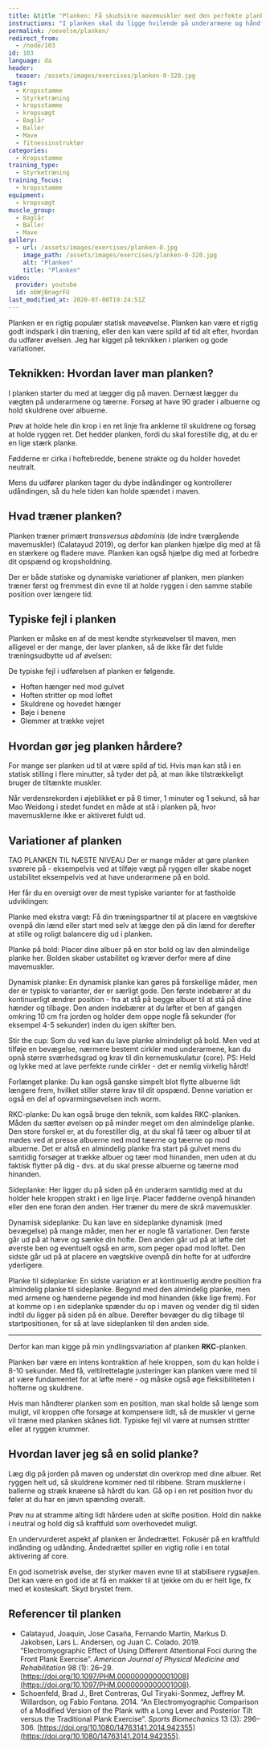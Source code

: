 ```yaml
---
title: &title "Planken: Få skudsikre mavemuskler med den perfekte planke"
instructions: "I planken skal du ligge hvilende på underarmene og håndfladerne på gulvet. Skub dig op, så du kun rører gulvet med underarmene og tæerne. Hold kroppen ret. Hold stillingen i det planlagte tidsrum."
permalink: /oevelse/planken/
redirect_from:
  - /node/103
id: 103
language: da
header:
  teaser: /assets/images/exercises/planken-0-320.jpg
tags:
  - Kropsstamme
  - Styrketræning
  - kropsstamme
  - kropsvægt
  - Baglår
  - Baller
  - Mave
  - fitnessinstruktør
categories:
  - Kropsstamme
training_type: 
  - Styrketræning
training_focus: 
  - kropsstamme
equipment:
  - kropsvægt
muscle_group:
  - Baglår
  - Baller
  - Mave
gallery:
  - url: /assets/images/exercises/planken-0.jpg
    image_path: /assets/images/exercises/planken-0-320.jpg
    alt: "Planken"
    title: "Planken"
video:
  provider: youtube
  id: obWjBnagrFU
last_modified_at: 2020-07-08T19:24:51Z
---
```


Planken er en rigtig populær statisk maveøvelse. Planken kan være et rigtig godt indspark i din træning, eller den kan være spild af tid alt efter, hvordan du udfører øvelsen. Jeg har kigget på teknikken i planken og gode variationer.

## Teknikken: Hvordan laver man planken?

I planken starter du med at lægger dig på maven. Dernæst lægger du vægten på underarmene og tæerne. Forsøg at have 90 grader i albuerne og hold skuldrene over albuerne.

Prøv at holde hele din krop i en ret linje fra anklerne til skuldrene og forsøg at holde ryggen ret. Det hedder planken, fordi du skal forestille dig, at du er en lige stærk planke.

Fødderne er cirka i hoftebredde, benene strakte og du holder hovedet neutralt.

Mens du udfører planken tager du dybe indåndinger og kontrollerer udåndingen, så du hele tiden kan holde spændet i maven.

## Hvad træner planken?

Planken træner primært _transversus abdominis_ (de indre tværgående mavemuskler) (Calatayud 2019), og derfor kan planken hjælpe dig med at få en stærkere og fladere mave. Planken kan også hjælpe dig med at forbedre dit opspænd og kropsholdning.

Der er både statiske og dynamiske variationer af planken, men planken træner først og fremmest din evne til at holde ryggen i den samme stabile position over længere tid. 

## Typiske fejl i planken

Planken er måske en af de mest kendte styrkeøvelser til maven, men alligevel er der mange, der laver planken, så de ikke får det fulde træningsudbytte ud af øvelsen:

De typiske fejl i udførelsen af planken er følgende.

- Hoften hænger ned mod gulvet
- Hoften stritter op mod loftet
- Skuldrene og hovedet hænger
- Bøje i benene
- Glemmer at trække vejret

## Hvordan gør jeg planken hårdere?

For mange ser planken ud til at være spild af tid. Hvis man kan stå i en statisk stilling i flere minutter, så tyder det på, at man ikke tilstrækkeligt bruger de tiltænkte muskler.

Når verdensrekorden i øjeblikket er på 8 timer, 1 minuter og 1 sekund, så har Mao Weidong i stedet fundet en måde at stå i planken på, hvor mavemusklerne ikke er aktiveret fuldt ud.

## Variationer af planken

<div class="hidden">

TAG PLANKEN TIL NÆSTE NIVEAU
Der er mange måder at gøre planken sværere på - eksempelvis ved at tilføje vægt på ryggen eller skabe noget ustabilitet eksempelvis ved at have underarmene på en bold.

Her får du en oversigt over de mest typiske varianter for at fastholde udviklingen:

Planke med ekstra vægt: Få din træningspartner til at placere en vægtskive ovenpå din lænd eller start med selv at lægge den på din lænd for derefter at stille og roligt balancere dig ud i planken.

Planke på bold: Placer dine albuer på en stor bold og lav den almindelige planke her. Bolden skaber ustabilitet og kræver derfor mere af dine mavemuskler.

Dynamisk planke: En dynamisk planke kan gøres på forskellige måder, men der er typisk to varianter, der er særligt gode. Den første indebærer at du kontinuerligt ændrer position - fra at stå på begge albuer til at stå på dine hænder og tilbage. Den anden indebærer at du løfter et ben af gangen omkring 10 cm fra jorden og holder dem oppe nogle få sekunder (for eksempel 4-5 sekunder) inden du igen skifter ben.

Stir the cup: Som du ved kan du lave planke almindeligt på bold. Men ved at tilføje en bevægelse, nærmere bestemt cirkler med underarmene, kan du opnå større sværhedsgrad og krav til din kernemuskulatur (core). PS: Held og lykke med at lave perfekte runde cirkler - det er nemlig virkelig hårdt!

Forlænget planke: Du kan også ganske simpelt blot flytte albuerne lidt længere frem, hvilket stiller større krav til dit opspænd. Denne variation er også en del af opvarmingsøvelsen inch worm.

RKC-planke: Du kan også bruge den teknik, som kaldes RKC-planken. Måden du sætter øvelsen op på minder meget om den almindelige planke. Den store forskel er, at du forestiller dig, at du skal få tæer og albuer til at mødes ved at presse albuerne ned mod tæerne og tæerne op mod albuerne. Det er altså en almindelig planke fra start på gulvet mens du samtidig forsøger at trække albuer og tæer mod hinanden, men uden at du faktisk flytter på dig - dvs. at du skal presse albuerne og tæerne mod hinanden.

Sideplanke: Her ligger du på siden på én underarm samtidig med at du holder hele kroppen strakt i en lige linje. Placer fødderne ovenpå hinanden eller den ene foran den anden. Her træner du mere de skrå mavemuskler.

Dynamisk sideplanke: Du kan lave en sideplanke dynamisk (med bevægelse) på mange måder, men her er nogle få variationer. Den første går ud på at hæve og sænke din hofte. Den anden går ud på at løfte det øverste ben og eventuelt også en arm, som peger opad mod loftet. Den sidste går ud på at placere en vægtskive ovenpå din hofte for at udfordre yderligere.

Planke til sideplanke: En sidste variation er at kontinuerlig ændre position fra almindelig planke til sideplanke. Begynd med den almindelig planke, men med armene og hænderne pegende ind mod hinanden (ikke lige frem). For at komme op i en sideplanke spænder du op i maven og vender dig til siden indtil du ligger på siden på én albue. Derefter bevæger du dig tilbage til startpositionen, for så at lave sideplanken til den anden side.

</div>

***

Derfor kan man kigge på min yndlingsvariation af planken **RKC**-planken.

Planken bør være en intens kontraktion af hele kroppen, som du kan holde i 8-10 sekunder. Med få, veltilrettelagte justeringer kan planken være med til at være fundamentet for at løfte mere - og måske også øge fleksibiliteten i hofterne og skuldrene.

Hvis man håndterer planken som en position, man skal holde så længe som muligt, vil kroppen ofte forsøge at kompensere lidt, så de muskler vi gerne vil træne med planken skånes lidt. Typiske fejl vil være at numsen stritter eller at ryggen krummer.

## Hvordan laver jeg så en solid planke?

Læg dig på jorden på maven og understøt din overkrop med dine albuer. Ret ryggen helt ud, så skuldrene kommer ned til ribbene. Stram musklerne i ballerne og stræk knæene så hårdt du kan. Gå op i en ret position hvor du føler at du har en jævn spænding overalt.

Prøv nu at stramme alting lidt hårdere uden at skifte position. Hold din nakke i neutral og hold dig så kraftfuld som overhovedet muligt.

En undervurderet aspekt af planken er åndedrættet. Fokusér på en kraftfuld indånding og udånding. Åndedrættet spiller en vigtig rolle i en total aktivering af core.

En god isometrisk øvelse, der styrker maven evne til at stabilisere rygsøjlen. Det kan være en god ide at få en makker til at tjekke om du er helt lige, fx med et kosteskaft. Skyd brystet frem.

## Referencer til planken

- Calatayud, Joaquin, Jose Casaña, Fernando Martín, Markus D. Jakobsen, Lars L. Andersen, og Juan C. Colado. 2019. “Electromyographic Effect of Using Different Attentional Foci during the Front Plank Exercise”. _American Journal of Physical Medicine and Rehabilitation_ 98 (1): 26–29. [https://doi.org/10.1097/PHM.0000000000001008](https://doi.org/10.1097/PHM.0000000000001008).
- Schoenfeld, Brad J., Bret Contreras, Gul Tiryaki-Sonmez, Jeffrey M. Willardson, og Fabio Fontana. 2014. “An Electromyographic Comparison of a Modified Version of the Plank with a Long Lever and Posterior Tilt versus the Traditional Plank Exercise”. _Sports Biomechanics_ 13 (3): 296–306. [https://doi.org/10.1080/14763141.2014.942355](https://doi.org/10.1080/14763141.2014.942355).
